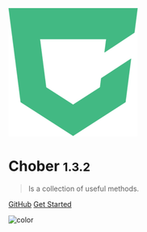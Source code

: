 ![logo](_media/logo.png)

# Chober <small>1.3.2</small>

> Is a collection of useful methods.

[GitHub](https://github.com/BrooonS/chober)
[Get Started](#choberjs)

![color](#fff)

